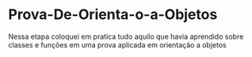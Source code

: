 # Prova-De-Orienta-o-a-Objetos
Nessa etapa coloquei em pratica tudo aquilo que havia aprendido sobre classes e funções em uma prova aplicada em orientação a objetos
